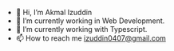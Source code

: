- 👋 Hi, I’m Akmal Izuddin
- 👀 I’m currently working in Web Development.
- 🌱 I’m currently working with Typescript.
- 📫 How to reach me izuddin0407@gmail.com

<!-- <p align="center">
  <img src="https://github-readme-stats.vercel.app/api?username=Maii0407&theme=chartreuse-dark&show_icons=true">
</p>
<p align="center">
  <img src="https://streak-stats.demolab.com/?user=Maii0407&currStreakNum=2FD3EB&fire=pink&sideLabels=F00&date_format=M%20j%5B%2C%20Y%5D&theme=chartreuse-dark">
</p>
<p align="center">
  <img src="https://github-readme-stats.vercel.app/api/top-langs/?username=Maii0407&theme=chartreuse-dark&layout=compact">
</p> -->

<!---
Maii0407/Maii0407 is a ✨ special ✨ repository because its `README.md` (this file) appears on your GitHub profile.
You can click the Preview link to take a look at your changes.
--->
